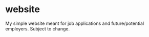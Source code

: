 # website

My simple website meant for job applications and future/potential employers. Subject to change.
